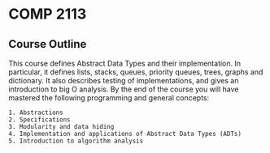 # COMP 2113

## Course Outline
This course defines Abstract Data Types and their implementation.
In particular, it defines lists, stacks, queues, priority queues,
trees, graphs and dictionary. It also describes testing of
implementations, and gives an introduction to big O analysis.
By the end of the course you will have mastered the following programming and general concepts:

    1. Abstractions
    2. Specifications
    3. Modularity and data hiding
    4. Implementation and applications of Abstract Data Types (ADTs)
    5. Introduction to algorithm analysis
